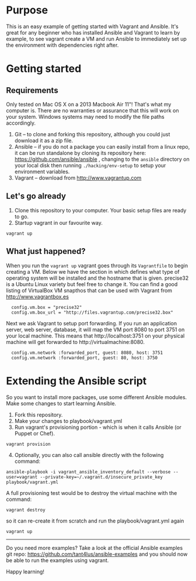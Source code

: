# Purpose
This is an easy example of getting started with Vagrant and Ansible.  It's great for any beginner who has installed Ansible and Vagrant to learn by example, to see vagrant create a VM and run Ansible to immediately set up the environment with dependencies right after.

# Getting started
## Requirements
Only tested on Mac OS X on a 2013 Macbook Air 11"!  That's what my computer is. There are no warranties or assurance that this will work on your system.  Windows systems may need to modify the file paths accordingly.
1. Git – to clone and forking this repository, although you could just download it as a zip file.
2. Ansible – if you do not a package you can easily install from a linux repo, it can be run standalone by cloning its repository here: https://github.com/ansible/ansible , changing to the `ansible` directory on your local disk then running `./hacking/env-setup` to setup your environment variables.
3. Vagrant – download from http://www.vagrantup.com

## Let's go already
1. Clone this repository to your computer.  Your basic setup files are ready to go.  
2. Startup vagrant in our favourite way.
```
vagrant up
```

## What just happened?
When you run the `vagrant up` vagrant goes through its `Vagrantfile` to begin creating a VM.  Below we have the section in which defines what type of operating system will be installed and the hostname that is given.  precise32 is a Ubuntu Linux variety but feel free to change it.  You can find a good listing of VirtualBox VM snapthos that can be used with Vagrant from http://www.vagrantbox.es
```
  config.vm.box = "precise32"
  config.vm.box_url = "http://files.vagrantup.com/precise32.box"
```

Next we ask Vagrant to setup port forwarding. If you run an application server, web server, database, it will map the VM port 8080 to port 3751 on your local machine.  This means that http://localhost:3751 on your physical machine will get forwarded to http://virtualmachine:8080.
```
  config.vm.network :forwarded_port, guest: 8080, host: 3751
  config.vm.network :forwarded_port, guest: 80, host: 3750
```


# Extending the Ansible script
So you want to install more packages, use some different Ansible modules.  Make some changes to start learning Ansible.
1. Fork this repository.
2. Make your changes to playbook/vagrant.yml 
3. Run vagrant's provisioning portion - which is when it calls Ansible (or Puppet or Chef).
```
vagrant provision
```
4. Optionally, you can also call ansible directly with the following command:
```
ansible-playbook -i vagrant_ansible_inventory_default --verbose --user=vagrant --private-key=~/.vagrant.d/insecure_private_key playbook/vagrant.yml
```


A full provisioning test would be to destroy the virtual machine with the command:
```
vagrant destroy
```
so it can re-create it from scratch and run the playbook/vagrant.yml again
```
vagrant up
```

-----

Do you need more examples?  Take a look at the official Ansible examples git repo: https://github.com/tant4lus/ansible-examples and you should now be able to run the examples using vagrant.

Happy learning!
